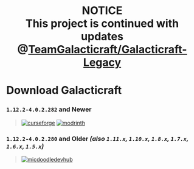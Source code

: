 <h1 align="center">
	<a>NOTICE</a></br>
	<a>This project is continued with updates @</a><a href="https://github.com/TeamGalacticraft/Galacticraft-Legacy">TeamGalacticraft/Galacticraft-Legacy</a>
</h1>

# Download Galacticraft

### `1.12.2-4.0.2.282` and Newer
> [![curseforge](https://cdn.jsdelivr.net/npm/@romvoid/rombadge@1/assets/cozy/available/curseforge_vector.svg)](https://www.curseforge.com/minecraft/mc-mods/galacticraft-legacy) [![modrinth](https://cdn.jsdelivr.net/npm/@intergrav/devins-badges@2/assets/cozy/available/modrinth_vector.svg)](https://modrinth.com/mod/galacticraft-legacy)

### `1.12.2-4.0.2.280` and Older *(also `1.11.x`, `1.10.x`, `1.8.x`, `1.7.x`, `1.6.x`, `1.5.x`)*
> [![micdoodledevhub](https://cdn.jsdelivr.net/npm/@romvoid/rombadge@1/assets/cozy/available/micdoodle_vector.svg)](https://micdoodle8.com/mods/galacticraft/downloads)
